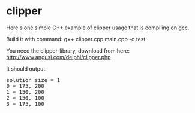 # clipper
Here's one simple C++ example of clipper usage that is compiling on gcc.

Build it with command:
g++ clipper.cpp main.cpp -o test

You need the clipper-library, download from here: http://www.angusj.com/delphi/clipper.php

It should output:

<pre>
solution size = 1
0 = 175, 200
1 = 150, 200
2 = 150, 100
3 = 175, 100
</pre>
